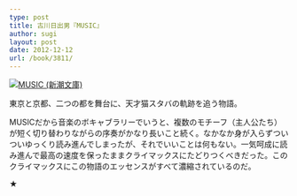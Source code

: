 ```yaml
---
type: post
title: 古川日出男『MUSIC』
author: sugi
layout: post
date: 2012-12-12
url: /book/3811/
---
```

<a href="http://www.amazon.co.jp/exec/obidos/ASIN/4101305331/chezsugi-22/ref=nosim/" onclick="_gaq.push(['_trackEvent', 'outbound-article', 'http://www.amazon.co.jp/exec/obidos/ASIN/4101305331/chezsugi-22/ref=nosim/', '']);" name="amazletlink" target="_blank"><img src="http://i2.wp.com/ecx.images-amazon.com/images/I/51lRYtOei6L._SL160_.jpg?w=660" alt="MUSIC (新潮文庫)" class="alignleft"  data-recalc-dims="1" /></a>

東京と京都、二つの都を舞台に、天才猫スタバの軌跡を追う物語。

MUSICだから音楽のボキャブラリーでいうと、複数のモチーフ（主人公たち）が短く切り替わりながらの序奏がかなり長いこと続く。なかなか身が入らずついついゆっくり読み進んでしまったが、それでいいことは何もない。一気呵成に読み進んで最高の速度を保ったままクライマックスにたどりつくべきだった。このクライマックスにこの物語のエッセンスがすべて濃縮されているのだ。

★